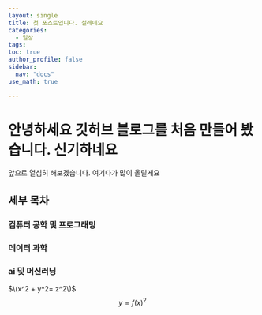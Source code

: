 ```yaml
---
layout: single
title: 첫 포스트입니다. 설레네요
categories:
  - 일상 
tags:
toc: true
author_profile: false
sidebar:
  nav: "docs"
use_math: true

---
```



# 안녕하세요 깃허브 블로그를 처음 만들어 봤습니다. 신기하네요 

앞으로 열심히 해보겠습니다. 여기다가 많이 올릴게요

## 세부 목차

### 컴퓨터 공학 및 프로그래밍
### 데이터 과학
### ai 및 머신러닝

$\(x^2 + y^2= z^2\)$
$$
y=f(x)^2
$$


